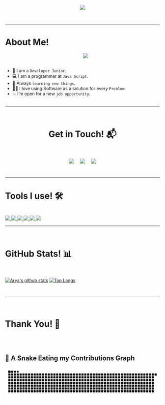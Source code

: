 <p align="center">
  <img src="https://github.com/Juansito19/juansito19/assets/138678918/704d9f20-d780-4770-b4eb-a195d2fe5b2f" height="500"/>
</p>
<Br>

<hr>
<h1>About Me!</h1>

<picture> <img align="right" src="https://github.com/7oSkaaa/7oSkaaa/blob/main/Images/Right_Side.gif?raw=true" width = 250px></picture>
<br></br>
- :school: I am a `Developer Junior`.
- :computer: I am a programmer at `Java Script`.
- :rocket: Always `learning new things`.
- :technologist: I love using Software as a solution for every `Problem`.
- :boom: I’m open for a new `job opportunity`.
<br></br>
<hr>
<Br>
<h1 align="center">Get in Touch! 📬</h1>
<Br>
<p align="center">
<a href="https://www.linkedin.com/in/juanagust%C3%ADnbrosio/" target="blank"><img align="center" src="https://img.shields.io/badge/Juan Brosio-0077B5?style=for-the-badge&logo=linkedin&logoColor=white"/></a> &nbsp;&nbsp;&nbsp;  <a href="juanbro68@gmail.com" target="blank"><img align="center" src="https://img.shields.io/badge/juanbro68@gmail.com-D14836?style=for-the-badge&logo=gmail&logoColor=white" /></a>    &nbsp;&nbsp;&nbsp;       <a href="https://www.github.com/Aryagm" target="blank"><img align="center" src="https://img.shields.io/badge/juansito19-100000?style=for-the-badge&logo=github&logoColor=white" /> </a>
</p>
  
<Br>

<hr>
<h1>Tools I use! 🛠️</h1>
<Br>
<a href = > <img width ='32px' src ='https://raw.githubusercontent.com/rahulbanerjee26/githubAboutMeGenerator/main/icons/reactjs.svg'> </a>
<a href => <img width ='32px' src ='https://raw.githubusercontent.com/rahulbanerjee26/githubAboutMeGenerator/main/icons/javascript.svg'> </a>
<a href => <img width ='32px' src ='https://raw.githubusercontent.com/rahulbanerjee26/githubAboutMeGenerator/main/icons/mysql.svg'> </a>
<a href => <img width ='32px' src ='https://raw.githubusercontent.com/rahulbanerjee26/githubAboutMeGenerator/main/icons/css.svg'> </a>
<a href => <img width ='32px' src ='https://raw.githubusercontent.com/rahulbanerjee26/githubAboutMeGenerator/main/icons/html.svg'> </a>
<a href => <img width ='32px' src ='https://raw.githubusercontent.com/rahulbanerjee26/githubAboutMeGenerator/main/icons/nodejs.svg'> </a>


<Br>
<hr>

<Br>
<h1>GitHub Stats! 📊</h1>
<Br>
  
[![Arya's github stats](https://github-readme-stats.vercel.app/api?username=juansito19&show_icons=true&theme=merko)](https://github.com/juansito19/github-readme-stats) [![Top Langs](https://github-readme-stats.vercel.app/api/top-langs/?username=juansito19&layout=compact&theme=merko)](https://github.com/juansito19/github-readme-stats)

 
<Br>
<hr>

<Br>
<h1>Thank You! 🤵 </h1>
</br></br>
	
## 🐍 A Snake Eating my Contributions Graph
	
<p align = "center">
	<img src = "https://github.com/7oSkaaa/7oSkaaa/blob/output/github-contribution-grid-snake.svg?" alt = "Snake Game"/>
</p>
